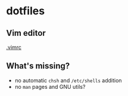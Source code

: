 # dotfiles

## Vim editor
[.vimrc](https://raw.githubusercontent.com/johnelliott/dotfiles/master/.vimrc)

## What's missing?
- no automatic `chsh` and `/etc/shells` addition
- no `man` pages and GNU utils?
